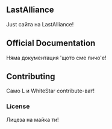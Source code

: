 ## LastAlliance

Just сайта на LastAlliance!

## Official Documentation

Няма документация 'щото сме пичо'e!

## Contributing

Само L и WhiteStar contribute-ват! 

### License

Лицеза на майка ти! 
